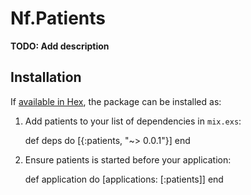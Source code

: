 # Nf.Patients

**TODO: Add description**

## Installation

If [available in Hex](https://hex.pm/docs/publish), the package can be installed as:

  1. Add patients to your list of dependencies in `mix.exs`:

        def deps do
          [{:patients, "~> 0.0.1"}]
        end

  2. Ensure patients is started before your application:

        def application do
          [applications: [:patients]]
        end

